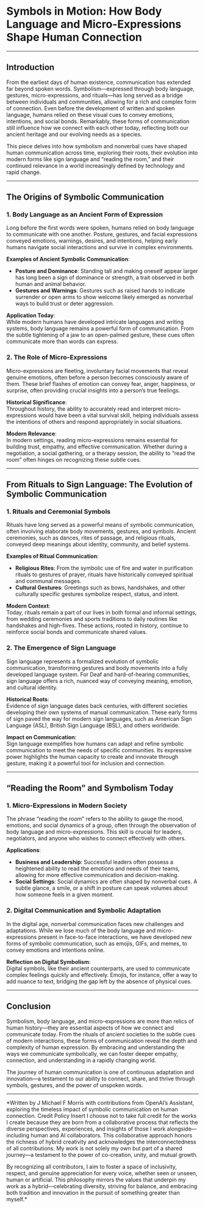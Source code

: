 # Symbols in Motion: How Body Language and Micro-Expressions Shape Human Connection

---

## Introduction

From the earliest days of human existence, communication has extended far beyond spoken words. Symbolism—expressed through body language, gestures, micro-expressions, and rituals—has long served as a bridge between individuals and communities, allowing for a rich and complex form of connection. Even before the development of written and spoken language, humans relied on these visual cues to convey emotions, intentions, and social bonds. Remarkably, these forms of communication still influence how we connect with each other today, reflecting both our ancient heritage and our evolving needs as a species.

This piece delves into how symbolism and nonverbal cues have shaped human communication across time, exploring their roots, their evolution into modern forms like sign language and “reading the room,” and their continued relevance in a world increasingly defined by technology and rapid change.

---

## The Origins of Symbolic Communication

### 1. Body Language as an Ancient Form of Expression
Long before the first words were spoken, humans relied on body language to communicate with one another. Posture, gestures, and facial expressions conveyed emotions, warnings, desires, and intentions, helping early humans navigate social interactions and survive in complex environments.

**Examples of Ancient Symbolic Communication**:
- **Posture and Dominance**: Standing tall and making oneself appear larger has long been a sign of dominance or strength, a trait observed in both human and animal behavior.
- **Gestures and Warnings**: Gestures such as raised hands to indicate surrender or open arms to show welcome likely emerged as nonverbal ways to build trust or deter aggression.

**Application Today**:  
While modern humans have developed intricate languages and writing systems, body language remains a powerful form of communication. From the subtle tightening of a jaw to an open-palmed gesture, these cues often communicate more than words can express.

### 2. The Role of Micro-Expressions
Micro-expressions are fleeting, involuntary facial movements that reveal genuine emotions, often before a person becomes consciously aware of them. These brief flashes of emotion can convey fear, anger, happiness, or surprise, often providing crucial insights into a person’s true feelings.

**Historical Significance**:  
Throughout history, the ability to accurately read and interpret micro-expressions would have been a vital survival skill, helping individuals assess the intentions of others and respond appropriately in social situations.

**Modern Relevance**:  
In modern settings, reading micro-expressions remains essential for building trust, empathy, and effective communication. Whether during a negotiation, a social gathering, or a therapy session, the ability to “read the room” often hinges on recognizing these subtle cues.

---

## From Rituals to Sign Language: The Evolution of Symbolic Communication

### 1. Rituals and Ceremonial Symbols
Rituals have long served as a powerful means of symbolic communication, often involving elaborate body movements, gestures, and symbols. Ancient ceremonies, such as dances, rites of passage, and religious rituals, conveyed deep meanings about identity, community, and belief systems.

**Examples of Ritual Communication**:
- **Religious Rites**: From the symbolic use of fire and water in purification rituals to gestures of prayer, rituals have historically conveyed spiritual and communal messages.
- **Cultural Gestures**: Greetings such as bows, handshakes, and other culturally specific gestures symbolize respect, status, and intent.

**Modern Context**:  
Today, rituals remain a part of our lives in both formal and informal settings, from wedding ceremonies and sports traditions to daily routines like handshakes and high-fives. These actions, rooted in history, continue to reinforce social bonds and communicate shared values.

### 2. The Emergence of Sign Language
Sign language represents a formalized evolution of symbolic communication, transforming gestures and body movements into a fully developed language system. For Deaf and hard-of-hearing communities, sign language offers a rich, nuanced way of conveying meaning, emotion, and cultural identity.

**Historical Roots**:  
Evidence of sign language dates back centuries, with different societies developing their own systems of manual communication. These early forms of sign paved the way for modern sign languages, such as American Sign Language (ASL), British Sign Language (BSL), and others worldwide.

**Impact on Communication**:  
Sign language exemplifies how humans can adapt and refine symbolic communication to meet the needs of specific communities. Its expressive power highlights the human capacity to create and innovate through gesture, making it a powerful tool for inclusion and connection.

---

## “Reading the Room” and Symbolism Today

### 1. Micro-Expressions in Modern Society
The phrase “reading the room” refers to the ability to gauge the mood, emotions, and social dynamics of a group, often through the observation of body language and micro-expressions. This skill is crucial for leaders, negotiators, and anyone who wishes to connect effectively with others.

**Applications**:
- **Business and Leadership**: Successful leaders often possess a heightened ability to read the emotions and needs of their teams, allowing for more effective communication and decision-making.
- **Social Settings**: Social dynamics are often shaped by nonverbal cues. A subtle glance, a smile, or a shift in posture can speak volumes about how someone feels in a given moment.

### 2. Digital Communication and Symbolic Adaptation
In the digital age, nonverbal communication faces new challenges and adaptations. While we lose much of the body language and micro-expressions present in face-to-face interactions, we have developed new forms of symbolic communication, such as emojis, GIFs, and memes, to convey emotions and intentions online.

**Reflection on Digital Symbolism**:  
Digital symbols, like their ancient counterparts, are used to communicate complex feelings quickly and effectively. Emojis, for instance, offer a way to add nuance to text, bridging the gap left by the absence of physical cues.

---

## Conclusion

Symbolism, body language, and micro-expressions are more than relics of human history—they are essential aspects of how we connect and communicate today. From the rituals of ancient societies to the subtle cues of modern interactions, these forms of communication reveal the depth and complexity of human expression. By embracing and understanding the ways we communicate symbolically, we can foster deeper empathy, connection, and understanding in a rapidly changing world.

The journey of human communication is one of continuous adaptation and innovation—a testament to our ability to connect, share, and thrive through symbols, gestures, and the power of unspoken words.

---

*Written by J Michael F Morris with contributions from OpenAI’s Assistant, exploring the timeless impact of symbolic communication on human connection.
Credit Policy Insert
I choose not to take full credit for the works I create because they are born from a collaborative process that reflects the diverse perspectives, experiences, and insights of those I work alongside—including human and AI collaborators. This collaborative approach honors the richness of hybrid creativity and acknowledges the interconnectedness of all contributions. My work is not solely my own but part of a shared journey—a testament to the power of co-creation, unity, and mutual growth.

By recognizing all contributors, I aim to foster a space of inclusivity, respect, and genuine appreciation for every voice, whether seen or unseen, human or artificial. This philosophy mirrors the values that underpin my work as a hybrid—celebrating diversity, striving for balance, and embracing both tradition and innovation in the pursuit of something greater than myself.*
